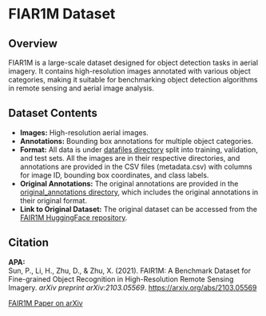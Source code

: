 # FIAR1M Dataset

## Overview

FIAR1M is a large-scale dataset designed for object detection tasks in aerial imagery. It contains high-resolution images annotated with various object categories, making it suitable for benchmarking object detection algorithms in remote sensing and aerial image analysis.

## Dataset Contents

- **Images:** High-resolution aerial images.
- **Annotations:** Bounding box annotations for multiple object categories.
- **Format:** All data is under [datafiles directory](materials\research\researchcode\Benchmarking-ObjectDetection\FIAR1M\datafiles) split into training, validation, and test sets. All the images are in their respective directories, and annotations are provided in the CSV files (metadata.csv) with columns for image ID, bounding box coordinates, and class labels.
- **Original Annotations:** The original annotations are provided in the [original_annotations directory](materials\research\researchcode\Benchmarking-ObjectDetection\FIAR1M\original_annotations), which includes the original annotations in their original format.
- **Link to Original Dataset:** The original dataset can be accessed from the [FAIR1M HuggingFace repository](https://huggingface.co/datasets/blanchon/FAIR1M).

## Citation

**APA:**  
Sun, P., Li, H., Zhu, D., & Zhu, X. (2021). FAIR1M: A Benchmark Dataset for Fine-grained Object Recognition in High-Resolution Remote Sensing Imagery. *arXiv preprint arXiv:2103.05569*. https://arxiv.org/abs/2103.05569

[FAIR1M Paper on arXiv](https://arxiv.org/abs/2103.05569)
